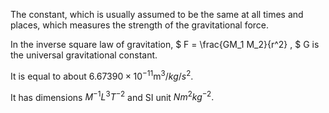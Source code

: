 The constant, which is usually assumed to be the same at all times and
places, which measures the strength of the gravitational force.

In the inverse square law of gravitation, $ F = \frac{GM_1 M_2}{r^2} , $
G is the universal gravitational constant.

It is equal to about $6.67390 \times 10^{-11} \mathrm{m}^{3}/kg/s^{2}.$

It has dimensions $M^{-1}L^{3}T^{-2}$ and SI unit $Nm^{2}kg^{-2}.$
